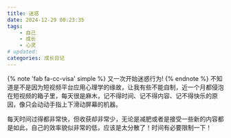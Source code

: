 ```yaml
---
title: 迷惑
date: 2024-12-29 00:23:35
tags: 
    - 自己
    - 成长
    - 心灵
# updated:
categories: 成长日记
---
```

{% note 'fab fa-cc-visa' simple %}
又一次开始迷惑行为!
{% endnote %}
不知道是不是因为短视频平台应用心理学的缘故，让我有些不能自制，近一个月都侵泡在短视频的箱子里，每天很是麻木，记不得时间、记不得内容、记不得快乐的原因，像只会动动手指上下滑动屏幕的机器。

每天时间过得都非常快，但收获却非常少，无论是减肥或者是接受一些新的内容都是如此，自己的效率貌似非常的低，应该是太分散了！时间有必要限制一下！
